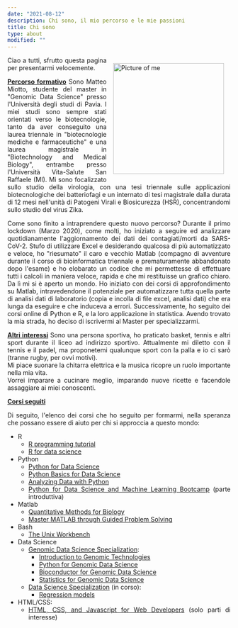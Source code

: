```yaml
---
date: "2021-08-12"
description: Chi sono, il mio percorso e le mie passioni
title: Chi sono
type: about
modified: ""
---
```


<style>
        img {
            float: right;
            margin: 5px;
            padding: 10px;
        }
</style>
    
    
<div style="text-align: justify;">

<img src='/images/whoami/me.jpeg' alt='Picture of me' style='width:250px;'>

Ciao a tutti,
sfrutto questa pagina per presentarmi velocemente.

**<u>Percorso formativo</u>**
Sono Matteo Miotto, studente del master in "Genomic Data Science" presso l'Università degli studi di Pavia.
I miei studi sono sempre stati orientati verso le biotecnologie, tanto da aver conseguito una laurea triennale in "biotecnologie mediche e farmaceutiche" e una laurea magistrale in "Biotechnology and Medical Biology", entrambe presso l'Università Vita-Salute San Raffaele (MI).
Mi sono focalizzato sullo studio della virologia, con una tesi triennale sulle applicazioni biotecnologiche dei batteriofagi e un internato di tesi magistrale dalla durata di 12 mesi nell'unità di Patogeni Virali e Biosicurezza (HSR), concentrandomi sullo studio del virus Zika.

Come sono finito a intraprendere questo nuovo percorso?
Durante il primo lockdown (Marzo 2020), come molti, ho iniziato a seguire ed analizzare quotidianamente l'aggiornamento dei dati dei contagiati/morti da SARS-CoV-2. Stufo di utilizzare Excel e desiderando qualcosa di più automatizzato e veloce, ho "riesumato" il caro e vecchio Matlab (compagno di avventure durante il corso di bioinformatica triennale e prematuramente abbandonato dopo l'esame) e ho elobarato un codice che mi permettesse di effettuare tutti i calcoli in maniera veloce, rapida e che mi restituisse un grafico chiaro.
Da lì mi si è aperto un mondo. Ho iniziato con dei corsi di approfondimento su Matlab, intravedendone il potenziale per automatizzare tutta quella parte di analisi dati di laboratorio (copia e incolla di file excel, analisi dati) che era lunga da eseguire e che induceva a errori. 
Successivamente, ho seguito dei corsi online di Python e R, e la loro applicazione in statistica. 
Avendo trovato la mia strada, ho deciso di iscrivermi al Master per specializzarmi.

**<u>Altri interessi</u>**
Sono una persona sportiva, ho praticato basket, tennis e altri sport durante il liceo ad indirizzo sportivo. Attualmente mi diletto con il tennis e il padel, ma proponetemi qualunque sport con la palla e io ci sarò (tranne rugby, per ovvi motivi).  
Mi piace suonare la chitarra elettrica e la musica ricopre un ruolo importante nella mia vita.  
Vorrei imparare a cucinare meglio, imparando nuove ricette e facendole assaggiare ai miei conoscenti.

<span style="margin-bottom:0;">
<b><u>Corsi seguiti</u></b>
</span>
<p style="margin-bottom:0;">Di seguito, l'elenco dei corsi che ho seguito per formarmi, nella speranza che possano essere di aiuto per chi si approccia a questo mondo:</p>

* R
  * [R programming tutorial](https://www.youtube.com/watch?v=_V8eKsto3Ug&t=21s)
  * [R for data science](https://www.youtube.com/watch?v=NVyOEwOJgNQ&t=34s)
* Python
  * [Python for Data Science](https://www.youtube.com/watch?v=LHBE6Q9XlzI)
  * [Python Basics for Data Science](https://www.edx.org/course/python-basics-for-data-science?index=product&queryID=09031f022ae4bfadc925ec2104c32f88&position=1)
  * [Analyzing Data with Python](https://www.edx.org/course/analyzing-data-with-python?index=product&queryID=5c855ba64a90170ad046565b0e8aa10b&position=1)
  * [Python for Data Science and Machine Learning Bootcamp](https://www.udemy.com/course/python-for-data-science-and-machine-learning-bootcamp/) (parte introduttiva)
* Matlab
  * [Quantitative Methods for Biology](https://www.edx.org/course/quantitative-methods-for-biology?index=product&queryID=c12f44a8a969bff63f26f90ce55e70a6&position=1)
  * [Master MATLAB through Guided Problem Solving](https://www.udemy.com/course/master-matlab-through-guided-problem-solving/)
* Bash
  * [The Unix Workbench](https://www.coursera.org/learn/unix/home/welcome)
* Data Science
  * [Genomic Data Science Specialization](https://www.coursera.org/specializations/genomic-data-science):
    * [Introduction to Genomic Technologies](https://www.coursera.org/learn/introduction-genomics?specialization=genomic-data-science)
    * [Python for Genomic Data Science](https://www.coursera.org/learn/python-genomics?specialization=genomic-data-science#syllabus)
    * [Bioconductor for Genomic Data Science](https://www.coursera.org/learn/bioconductor?specialization=genomic-data-science)
    * [Statistics for Genomic Data Science](https://www.coursera.org/learn/statistical-genomics/home/welcome)
  * [Data Science Specialization](https://www.coursera.org/specializations/jhu-data-science) (in corso):
    * [Regression models](https://www.coursera.org/learn/regression-models/home/welcome)
* HTML/CSS:
  * [HTML, CSS, and Javascript for Web Developers](https://www.coursera.org/learn/html-css-javascript-for-web-developers/home/welcome) (solo parti di interesse)


</div>




